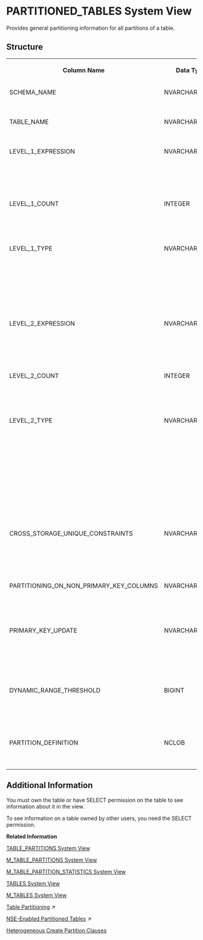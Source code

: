 <!-- loiocdd43294c8a74652b4b6246272db7939 -->

# PARTITIONED\_TABLES System View

Provides general partitioning information for all partitions of a table.



## Structure


<table>
<tr>
<th valign="top">

Column Name



</th>
<th valign="top">

Data Type



</th>
<th valign="top">

Description



</th>
</tr>
<tr>
<td valign="top">

SCHEMA\_NAME



</td>
<td valign="top">

NVARCHAR\(256\)



</td>
<td valign="top">

Displays the schema name.



</td>
</tr>
<tr>
<td valign="top">

TABLE\_NAME



</td>
<td valign="top">

NVARCHAR\(256\)



</td>
<td valign="top">

Displays the table name.



</td>
</tr>
<tr>
<td valign="top">

LEVEL\_1\_EXPRESSION



</td>
<td valign="top">

NVARCHAR\(5000\)



</td>
<td valign="top">

Displays the partitioning expression for first-level partitions.



</td>
</tr>
<tr>
<td valign="top">

LEVEL\_1\_COUNT



</td>
<td valign="top">

INTEGER



</td>
<td valign="top">

Displays the total number of partitions at the first level.



</td>
</tr>
<tr>
<td valign="top">

LEVEL\_1\_TYPE



</td>
<td valign="top">

NVARCHAR\(16\)



</td>
<td valign="top">

Displays the partitioning type at the first level: HASH, RANGE, ROUNDROBIN, REPLICATE, or RANGE HETEROGENEOUS.



</td>
</tr>
<tr>
<td valign="top">

LEVEL\_2\_EXPRESSION



</td>
<td valign="top">

NVARCHAR\(5000\)



</td>
<td valign="top">

Displays the partitioning expression for second-level partitions.



</td>
</tr>
<tr>
<td valign="top">

LEVEL\_2\_COUNT



</td>
<td valign="top">

INTEGER



</td>
<td valign="top">

Displays the total number of partitions at the second level.



</td>
</tr>
<tr>
<td valign="top">

LEVEL\_2\_TYPE



</td>
<td valign="top">

NVARCHAR\(16\)



</td>
<td valign="top">

Displays the partitioning type at the second level: HASH, RANGE, RANGE HETEROGENEOUS, or HASH HETEROGENEOUS. Heterogeneous indicates an unbalanced partitioning scheme.



</td>
</tr>
<tr>
<td valign="top">

CROSS\_STORAGE\_UNIQUE\_CONSTRAINTS



</td>
<td valign="top">

NVARCHAR\(5\)



</td>
<td valign="top">

Displays whether constraint checking is done across stores: TRUE/FALSE.



</td>
</tr>
<tr>
<td valign="top">

PARTITIONING\_ON\_NON\_PRIMARY\_KEY\_COLUMNS



</td>
<td valign="top">

NVARCHAR\(5\)



</td>
<td valign="top">

Displays whether partitioning is on a non-primary key: TRUE/FALSE.



</td>
</tr>
<tr>
<td valign="top">

PRIMARY\_KEY\_UPDATE



</td>
<td valign="top">

NVARCHAR\(5\)



</td>
<td valign="top">

Displays whether UPDATE statements are allowed on primary key columns: TRUE/FALSE.



</td>
</tr>
<tr>
<td valign="top">

DYNAMIC\_RANGE\_THRESHOLD



</td>
<td valign="top">

BIGINT



</td>
<td valign="top">

Displays the threshold after which a new partition is created dynamically.



</td>
</tr>
<tr>
<td valign="top">

PARTITION\_DEFINITION



</td>
<td valign="top">

NCLOB



</td>
<td valign="top">

Displays the PARTITION BY clause.



</td>
</tr>
</table>



<a name="loiocdd43294c8a74652b4b6246272db7939__section_fvk_dv1_x2b"/>

## Additional Information

You must own the table or have SELECT permission on the table to see information about it in the view.

To see information on a table owned by other users, you need the SELECT permission.

**Related Information**  


[TABLE\_PARTITIONS System View](table-partitions-system-view-c81d9be.md "Partition-specific information for partitioned tables.")

[M\_TABLE\_PARTITIONS System View](../022-Monitoring-Views/m-table-partitions-system-view-6e81917.md "Provides information regarding partition-specific memory and disk usage for partitioned tables.")

[M\_TABLE\_PARTITION\_STATISTICS System View](../022-Monitoring-Views/m-table-partition-statistics-system-view-b825ba5.md "Returns the table partition runtime statistics for column store partition tables only. This view is empty if the partition_statistics_select_enabled property in the indexserver.ini configuration file is disabled.")

[TABLES System View](tables-system-view-2101973.md "Provides information about tables in the database.")

[M\_TABLES System View](../022-Monitoring-Views/m-tables-system-view-20c7689.md "Provides information on row and column tables.")

[Table Partitioning](https://help.sap.com/viewer/f9c5015e72e04fffa14d7d4f7267d897/2023_2_QRC/en-US/c2ea130bbb571014b024ffeda5090764.html "The partitioning feature of the SAP HANA database splits column-store tables horizontally into disjunctive sub-tables or partitions. In this way, large tables can be broken down into smaller, more manageable parts. Partitioning is typically used in multiple-host systems, but it may also be beneficial in single-host systems.") :arrow_upper_right:

[NSE-Enabled Partitioned Tables](https://help.sap.com/viewer/f9c5015e72e04fffa14d7d4f7267d897/2023_2_QRC/en-US/322bb45b63fd4d3c90ca4baf5e7558df.html "For SAP HANA NSE tables, partitioning can be heterogeneous or non-heterogenous. However, partition load unit can be set only for heterogeneous partitioning. This scenario describes a sequence of steps creating a page-loadable, partitioned table and then altering its load unit.") :arrow_upper_right:

[Heterogeneous Create Partition Clauses](../../010-SQL-Reference/012-SQL-Statements/heterogeneous-create-partition-clauses-d496e58.md "Defines the various partitioning clauses available for heterogeneous partitions when creating a new table.")

